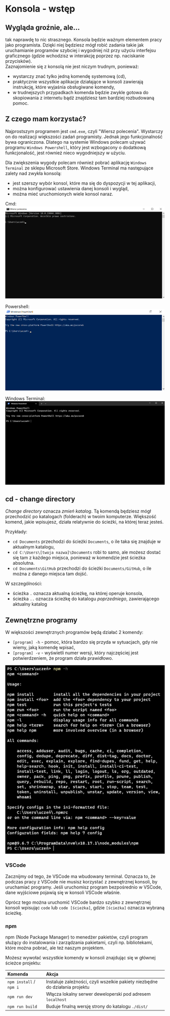 # Konsola - wstęp

## Wygląda groźnie, ale...

tak naprawdę to nic strasznego. Konsola będzie ważnym elementem pracy jako programista. Dzięki niej będziesz mógł robić zadania takie jak uruchamianie programów szybciej i wygodniej niż przy użyciu interfejsu graficznego (gdzie wchodzisz w interakcję poprzez np. naciskanie przycisków).  
Zaznajomienie się z konsolą nie jest niczym trudnym, ponieważ:

- wystarczy znać tylko jedną komendę systemową (cd),
- praktycznie wszystkie aplikacje działające w konsoli zawierają instrukcję, które wyjaśnia obsługiwane komendy,
- w trudnejszych przypadkach komenda będzie zwykle gotowa do skopiowania z internetu bądź znajdziesz tam bardziej rozbudowaną pomoc.

## Z czego mam korzystać?

Najprostszym programem jest `cmd.exe`, czyli "Wiersz polecenia". Wystarczy on do realizacji większości zadań programisty. Jednak jego funkcjonalność bywa ograniczona. Dlatego na systemie Windows polecam używać programu `Windows Powershell`, który jest wzbogacony o dodatkową funkcjonalość, jest również nieco wygodniejszy w użyciu.

Dla zwiększenia wygody polecam również pobrać aplikację `Windows Terminal` ze sklepu Microsoft Store. Windows Terminal ma następujące zalety nad zwykła konsolą:

- jest szerszy wybór konsol, które ma się do dyspozycji w tej aplikacji,
- można konfigurować ustawienia danej konsoli i wygląd,
- można mieć uruchomionych wiele konsol naraz.

Cmd:
![Alt text](../assets/cmd-window.png)

Powershell:
![Alt text](../assets/powershell-window.png)

Windows Terminal:
![Alt text](../assets/windows-terminal-window.png)

## cd - change directory

*Change directory* oznacza *zmień katalog*. Tą komendą będziesz mógł przechodzić po katalogach (folderach) w twoim komputerze. Większość komend, jakie wpisujesz, działa relatywnie do ścieżki, na której teraz jesteś.

Przykłady:

- `cd Documents` przechodzi do ścieżki `Documents`, o ile taka się znajduje w aktualnym katalogu,
- `cd C:\Users\[twoja nazwa]\Documents` robi to samo, ale możesz dostać się tam z każdego miejsca, ponieważ w komendzie jest ścieżka absolutna.
- `cd Documents\GitHub` przechodzi do ścieżki `Documents/GitHub`, o ile można z danego miejsca tam dojść.

W szczególności:

- ścieżka `.` oznacza aktualną ścieżkę, na której operuje konsola,
- ścieżka `..` oznacza ścieżkę do katalogu *poprzedniego*, zawierającego aktualny katalog

## Zewnętrzne programy

W większości zewnętrznych programów będą działać 2 komendy:
- `[program] -h` - pomoc, która bardzo się przyda w sytuacjach, gdy nie wiemy, jaką komendę wpisać,
- `[program] -v` - wyświetli numer wersji, który najczęściej jest potwierdzeniem, że program działa prawidłowo.

![Alt text](../assets/npm-help.png)

### VSCode

Zacznijmy od tego, że VSCode ma wbudowany terminal. Oznacza to, że podczas pracy z VSCode nie musisz korzystać z zewnętrznej konsoli, by uruchamiać programy. Jeśli uruchomisz program bezpośrednio w VSCode, dane wyjściowe pojawią się w konsoli VSCode właśnie.

Oprócz tego można uruchomić VSCode bardzo szybko z zewnętrznej konsoli wpisując `code` lub `code [ścieżka]`, gdzie `[ścieżka]` oznacza wybraną ścieżkę.

### npm

npm (Node Package Manager) to menedżer pakietów, czyli program służący do instalowania i zarządzania pakietami, czyli np. bibliotekami, które można pobrać, ale też naszym projektem.

Możesz wywołać wszystkie komendy w konsoli znajdując się w głównej ścieżce projektu:

| Komenda                   | Akcja                                                                        |
| :------------------------ | :--------------------------------------------------------------------------- |
| `npm install` / `npm i`   | Instaluje zależności, czyli wszelkie pakiety niezbędne do działania projektu |
| `npm run dev`             | Włącza lokalny serwer deweloperski pod adresem `localhost`                   |
| `npm run build`           | Buduje finalną wersję strony do katalogu `./dist/`                           |
